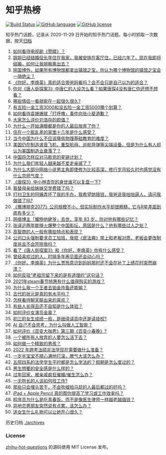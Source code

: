 # 知乎热榜
[![Build Status](https://github.com/ToWeLong/zhihu-hot-questions/workflows/CI/badge.svg)](https://github.com/ToWeLong/zhihu-hot-questions/actions)
[![GitHub language](https://img.shields.io/badge/language-golang-orange.svg)](https://golang.org/)
[![GitHub license](https://img.shields.io/github/license/ToWeLong/zhihu-hot-questions)](https://github.com/ToWeLong/zhihu-hot-questions/blob/main/LICENSE)

知乎热门话题，记录从 2020-11-29 日开始的知乎热门话题。每小时抓取一次数据，按天[归档](./archives)

<!-- BEGIN -->

1. [如何看待电视剧《赘婿》？](https://www.zhihu.com/question/444425031)
1. [姐姐已经结婚但长年住在我家，我被安排在客厅住，已经六年了，现在我即将结婚，如何让我姐搬离出去？](https://www.zhihu.com/question/444278546)
1. [除国博外，如果所有博物馆都拿出镇馆之宝，你认为哪个博物馆的镇馆之宝会一骑绝尘？](https://www.zhihu.com/question/439459795)
1. [《你好，李焕英》真的适合带爸妈看吗？会不会只是自己以为的适合？](https://www.zhihu.com/question/444136127)
1. [你对《唐人街探案3》中唐仁的人设怎么看？如果唐探4没有唐仁你还想不想看？](https://www.zhihu.com/question/444402807)
1. [哪些情侣一看就能在一起很久很久?](https://www.zhihu.com/question/309398217)
1. [有五险一金工资3000和没五险一金工资5000哪个划算？](https://www.zhihu.com/question/440199672)
1. [如何看待袁姗姗就「打呼噜」事件向张小斐道歉？](https://www.zhihu.com/question/444533416)
1. [大家怎么评价刘浩存的颜值？](https://www.zhihu.com/question/415082238)
1. [为什么一开始满眼都是你的人最后放弃了你？](https://www.zhihu.com/question/437654996)
1. [住在一个脏乱差的家里十几年是什么感受？](https://www.zhihu.com/question/47639633)
1. [当今中国为什么不应该降低物理基础教育的难度？](https://www.zhihu.com/question/277106464)
1. [美国仍在制造波音飞机、重型航母、巡航导弹等尖端设备，但是为什么有人却认为美国制造业衰落了？](https://www.zhihu.com/question/443912700)
1. [中国将怎样应对马斯克的星链计划？](https://www.zhihu.com/question/400636133)
1. [为什么我们年轻人越来越不爱走亲戚了？](https://www.zhihu.com/question/444422444)
1. [为什么大部分网络小说男主角即使修为比较高深，修行岁月较久时也感觉没有什么宗师气度？](https://www.zhihu.com/question/444555645)
1. [《唐探3》中小林杏奈的身世谁可以复盘一下?](https://www.zhihu.com/question/444218280)
1. [我替母亲给妹妹交学费错了吗？](https://www.zhihu.com/question/444476120)
1. [打扫卫生的阿姨弄坏了我的手办，我希望她赔钱，我爸说我咄咄逼人，请问我做错了吗?](https://www.zhihu.com/question/442756818)
1. [《赛博朋克2077》公司规模不小，但实际制作水平却很粗糙，它与R星差距到底有多少？](https://www.zhihu.com/question/436307893)
1. [网络博主「耀杨他姥爷」去世，享年 83 岁，你对他有哪些记忆？](https://www.zhihu.com/question/444700404)
1. [张译近两年能够火爆整个中国影坛，原因是什么？他有哪些过人之处？](https://www.zhihu.com/question/433569117)
1. [高智商的人一般有哪些特点和表现？](https://www.zhihu.com/question/21897136)
1. [公司口头强制要求员工加班，我把《民法典》带上和老板对质，老板会更改制度并且不会开除我吗？](https://www.zhihu.com/question/444430837)
1. [看了《唐人街探案3》和《你好，李焕英》你有什么感受？](https://www.zhihu.com/question/444280197)
1. [曾经喜欢过的人，时隔多年再见面还会动心吗？](https://www.zhihu.com/question/436416189)
1. [《你好，李焕英》为什么贾玲意识到妈妈那时还不会在补丁上绣花时突然崩溃？](https://www.zhihu.com/question/444267187)
1. [如何反驳“老祖宗留下来的是有道理的”这句话？](https://www.zhihu.com/question/443549768)
1. [2021年steam春节特惠有什么值得购买的游戏？](https://www.zhihu.com/question/444038906)
1. [为什么我一个王者去铂金炸鱼还能输？](https://www.zhihu.com/question/443558001)
1. [古代的状元是真的有水平吗？](https://www.zhihu.com/question/427239644)
1. [怎样看待聊天聊出来的喜欢？](https://www.zhihu.com/question/341659915)
1. [有些人长得丑还不自知是什么体验？](https://www.zhihu.com/question/357048642)
1. [如何评价女演员金晨？](https://www.zhihu.com/question/41690160)
1. [初三的女生成绩一般，是继续读高中还是读技校?](https://www.zhihu.com/question/438520346)
1. [AI 自己不会思考，为什么叫做人工智能？](https://www.zhihu.com/question/438440387)
1. [如何评价《百变大咖秀》第三期《百变小春晚》?](https://www.zhihu.com/question/444478903)
1. [一个被所有人放弃的人要怎么活下去？](https://www.zhihu.com/question/444117213)
1. [如何做一个精致的男孩？](https://www.zhihu.com/question/275440692)
1. [2022 年跨考法硕非法学现在需要做什么准备？](https://www.zhihu.com/question/420580998)
1. [一岁半宝宝不顺心满地打滚，脾气大该怎么办？](https://www.zhihu.com/question/439118994)
1. [五院四系的法学学生平时都是怎么学法的？假期是怎么度过的？](https://www.zhihu.com/question/340461072)
1. [男生想要的安全感是什么样的？](https://www.zhihu.com/question/387187084)
1. [过年回家，被亲戚疯狂催婚/催生怎么办？](https://www.zhihu.com/question/443338379)
1. [一无所长的人该如何找工作?](https://www.zhihu.com/question/324367397)
1. [那些只会埋头苦干，不会吹嘘拍马屁的人最后都过的好吗？](https://www.zhihu.com/question/443803778)
1. [iPad + Apple Pencil 真的帮你提高了学习或工作效率吗？](https://www.zhihu.com/question/319011403)
1. [程序员为什么是吃青春饭，而不是像医生律师一样越老越值钱？](https://www.zhihu.com/question/444102247)
1. [异地恋男朋友突然说有点累，该怎么办？](https://www.zhihu.com/question/431902400)
1. [送女生什么礼物可以让她开心很久？](https://www.zhihu.com/question/327277042)

<!-- END -->

历史归档 [./archives](./archives)


### License
[zhihu-hot-questions](https://github.com/towelong/zhihu-hot-questions) 的源码使用 MIT License 发布。